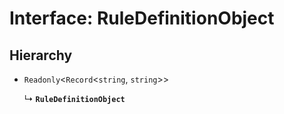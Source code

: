 # Interface: RuleDefinitionObject

## Hierarchy

- `Readonly`<`Record`<`string`, `string`\>\>

  ↳ **`RuleDefinitionObject`**
